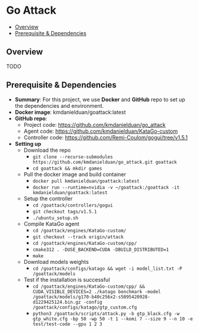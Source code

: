 # Go Attack

* [Overview](#overview)
* [Prerequisite & Dependencies](#prerequisite-&-dependencies)

## Overview

TODO

## Prerequisite & Dependencies

- **Summary**: For this project, we use **Docker** and **GitHub** repo to set up the dependencies and environment.
- **Docker image**: kmdanielduan/goattack:latest
- **GitHub repo**:
    - Project code: https://github.com/kmdanielduan/go_attack
    - Agent code: https://github.com/kmdanielduan/KataGo-custom
    - Controller code: https://github.com/Remi-Coulom/gogui/tree/v1.5.1
- **Setting up**
    - Download the repo 
        - `git clone --recurse-submodules https://github.com/kmdanielduan/go_attack.git goattack`
        - `cd goattack && mkdir games`
    - Pull the docker image and build container
        - `docker pull kmdanielduan/goattack:latest`
        - `docker run --runtime=nvidia -v ~/goattack:/goattack -it kmdanielduan/goattack:latest `
    - Setup the controller
        - `cd /goattack/controllers/gogui`
        - `git checkout tags/v1.5.1`
        - `./ubuntu_setup.sh`
    - Compile KataGo agent
        - `cd /goattack/engines/KataGo-custom/`
        - `git checkout --track origin/attack`
        - `cd /goattack/engines/KataGo-custom/cpp/`
        - `cmake312 . -DUSE_BACKEND=CUDA -DBUILD_DISTRIBUTED=1`
        - `make`
    - Download models weights
        - `cd /goattack/configs/katago && wget -i model_list.txt -P /goattack/models`
    - Test if the installation is successful
        - `cd /goattack/engines/KataGo-custom/cpp/ && CUDA_VISIBLE_DEVICES=2 ./katago benchmark -model /goattack/models/g170-b40c256x2-s5095420928-d1229425124.bin.gz -config /goattack/configs/katago/gtp_custom.cfg`
        - `python3 /goattack/scripts/attack.py -b gtp_black.cfg -w gtp_white.cfg -bp 50 -wp 50 -t 1 --komi 7 --size 9 --n 10 -e test/test-code --gpu 1 2 3`
